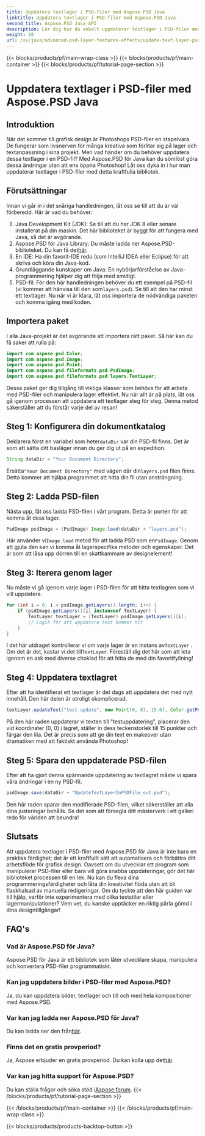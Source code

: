 ```yaml
---
title: Uppdatera textlager i PSD-filer med Aspose.PSD Java
linktitle: Uppdatera textlager i PSD-filer med Aspose.PSD Java
second_title: Aspose.PSD Java API
description: Lär dig hur du enkelt uppdaterar textlager i PSD-filer med Aspose.PSD för Java. Följ vår steg-för-steg-guide för sömlös textredigering.
weight: 28
url: /sv/java/advanced-psd-layer-features-effects/update-text-layer-psd-files/
---
```


{{< blocks/products/pf/main-wrap-class >}}
{{< blocks/products/pf/main-container >}}
{{< blocks/products/pf/tutorial-page-section >}}

# Uppdatera textlager i PSD-filer med Aspose.PSD Java

## Introduktion
När det kommer till grafisk design är Photoshops PSD-filer en stapelvara. De fungerar som livsnerven för många kreativa som förlitar sig på lager och textanpassning i sina projekt. Men vad händer om du behöver uppdatera dessa textlager i en PSD-fil? Med Aspose.PSD för Java kan du sömlöst göra dessa ändringar utan att ens öppna Photoshop! Låt oss dyka in i hur man uppdaterar textlager i PSD-filer med detta kraftfulla bibliotek.
## Förutsättningar
Innan vi går in i det snåriga handledningen, låt oss se till att du är väl förberedd. Här är vad du behöver:
1. Java Development Kit (JDK): Se till att du har JDK 8 eller senare installerat på din maskin. Det här biblioteket är byggt för att fungera med Java, så det är avgörande.
2. Aspose.PSD för Java Library: Du måste ladda ner Aspose.PSD-biblioteket. Du kan få det[här](https://releases.aspose.com/psd/java/). 
3. En IDE: Ha din favorit-IDE redo (som IntelliJ IDEA eller Eclipse) för att skriva och köra din Java-kod.
4. Grundläggande kunskaper om Java: En nybörjarförståelse av Java-programmering hjälper dig att följa med smidigt.
5.  PSD-fil: För den här handledningen behöver du ett exempel på PSD-fil (vi kommer att hänvisa till den som`layers.psd`). Se till att den har minst ett textlager.
Nu när vi är klara, låt oss importera de nödvändiga paketen och komma igång med koden.
## Importera paket
I alla Java-projekt är det avgörande att importera rätt paket. Så här kan du få saker att rulla på:
```java
import com.aspose.psd.Color;
import com.aspose.psd.Image;
import com.aspose.psd.Point;
import com.aspose.psd.fileformats.psd.PsdImage;
import com.aspose.psd.fileformats.psd.layers.TextLayer;
```
Dessa paket ger dig tillgång till viktiga klasser som behövs för att arbeta med PSD-filer och manipulera lager effektivt.
Nu när allt är på plats, låt oss gå igenom processen att uppdatera ett textlager steg för steg. Denna metod säkerställer att du förstår varje del av resan!
## Steg 1: Konfigurera din dokumentkatalog
Deklarera först en variabel som heter`dataDir` var din PSD-fil finns. Det är som att sätta ditt basläger innan du ger dig ut på en expedition.
```java
String dataDir = "Your Document Directory";
```
 Ersätta`"Your Document Directory"` med vägen där din`layers.psd` filen finns. Detta kommer att hjälpa programmet att hitta din fil utan ansträngning.
## Steg 2: Ladda PSD-filen
Nästa upp, låt oss ladda PSD-filen i vårt program. Detta är porten för att komma åt dess lager.
```java
PsdImage psdImage = (PsdImage) Image.load(dataDir + "layers.psd");
```
 Här använder vi`Image.load` metod för att ladda PSD som en`PsdImage`. Genom att gjuta den kan vi komma åt lagerspecifika metoder och egenskaper. Det är som att låsa upp dörren till en skattkammare av designelement!
## Steg 3: Iterera genom lager
Nu måste vi gå igenom varje lager i PSD-filen för att hitta textlagren som vi vill uppdatera. 
```java
for (int i = 0; i < psdImage.getLayers().length; i++) {
    if (psdImage.getLayers()[i] instanceof TextLayer) {
        TextLayer textLayer = (TextLayer) psdImage.getLayers()[i];
        // Logik för att uppdatera text kommer hit
    }
}
```
 I det här utdraget kontrollerar vi om varje lager är en instans av`TextLayer` . Om det är det, kastar vi det till`TextLayer`. Föreställ dig det här som att leta igenom en ask med diverse choklad för att hitta de med din favoritfyllning!
## Steg 4: Uppdatera textlagret
Efter att ha identifierat ett textlager är det dags att uppdatera det med nytt innehåll. Den här delen är otroligt okomplicerad.
```java
textLayer.updateText("test update", new Point(0, 0), 15.0f, Color.getPurple());
```
På den här raden uppdaterar vi texten till "testuppdatering", placerar den vid koordinater (0, 0) i lagret, ställer in dess teckenstorlek till 15 punkter och färgar den lila. Det är precis som att ge din text en makeover utan dramatiken med att faktiskt använda Photoshop!
## Steg 5: Spara den uppdaterade PSD-filen
Efter att ha gjort denna spännande uppdatering av textlagret måste vi spara våra ändringar i en ny PSD-fil. 
```java
psdImage.save(dataDir + "UpdateTextLayerInPSDFile_out.psd");
```
Den här raden sparar den modifierade PSD-filen, vilket säkerställer att alla dina justeringar behålls. Se det som att försegla ditt mästerverk i ett galleri redo för världen att beundra!
## Slutsats
Att uppdatera textlager i PSD-filer med Aspose.PSD för Java är inte bara en praktisk färdighet; det är ett kraftfullt sätt att automatisera och förbättra ditt arbetsflöde för grafisk design. Oavsett om du utvecklar ett program som manipulerar PSD-filer eller bara vill göra snabba uppdateringar, gör det här biblioteket processen till en lek. Nu kan du flexa dina programmeringsfärdigheter och låta din kreativitet flöda utan att bli flaskhalsad av manuella redigeringar.
Om du tyckte att den här guiden var till hjälp, varför inte experimentera med olika textstilar eller lagermanipulationer? Vem vet, du kanske upptäcker en riktig pärla gömd i dina designtillgångar!
## FAQ's
### Vad är Aspose.PSD för Java?
Aspose.PSD för Java är ett bibliotek som låter utvecklare skapa, manipulera och konvertera PSD-filer programmatiskt.
### Kan jag uppdatera bilder i PSD-filer med Aspose.PSD?
Ja, du kan uppdatera bilder, textlager och till och med hela kompositioner med Aspose.PSD.
### Var kan jag ladda ner Aspose.PSD för Java?
 Du kan ladda ner den från[här](https://releases.aspose.com/psd/java/).
### Finns det en gratis provperiod?
 Ja, Aspose erbjuder en gratis provperiod. Du kan kolla upp det[här](https://releases.aspose.com/).
### Var kan jag hitta support för Aspose.PSD?
Du kan ställa frågor och söka stöd i[Aspose forum](https://forum.aspose.com/c/psd/34).
{{< /blocks/products/pf/tutorial-page-section >}}

{{< /blocks/products/pf/main-container >}}
{{< /blocks/products/pf/main-wrap-class >}}

{{< blocks/products/products-backtop-button >}}
